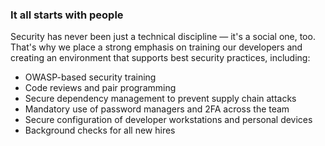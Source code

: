 ### It all starts with people

Security has never been just a technical discipline — it's a social one, too. That's
why we place a strong emphasis on training our developers and creating an environment
that supports best security practices, including:

- OWASP-based security training
- Code reviews and pair programming
- Secure dependency management to prevent supply chain attacks
- Mandatory use of password managers and 2FA across the team
- Secure configuration of developer workstations and personal devices
- Background checks for all new hires
